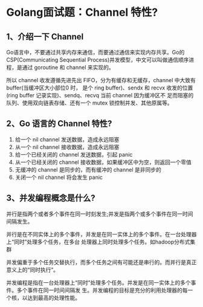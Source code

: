 # Golang面试题：Channel 特性?

## 1、介绍一下 Channel

Go语言中，不要通过共享内存来通信，而要通过通信来实现内存共享。Go的 CSP(Communicating Sequential
Process)并发模型，中文可以叫做通信顺序进程，是通过 goroutine 和 channel 来实现的。

所以 channel 收发遵循先进先出 FIFO，分为有缓存和无缓存，channel 中大致有 buffer(当缓冲区大小部位0 时， 是个 ring buffer)、sendx 和 recvx 收发的位置(ring buffer 记录实现)、sendq、recvq 当前 channel 因为缓冲区不 足而阻塞的队列、使用双向链表存储、还有一个 mutex 锁控制并发、其他原属等。

## 2、Go 语言的 Channel 特性?

1. 给一个 nil channel 发送数据，造成永远阻塞
2. 从一个 nil channel 接收数据，造成永远阻塞
3. 给一个已经关闭的 channel 发送数据，引起 panic
4. 从一个已经关闭的 channel 接收数据，如果缓冲区中为空，则返回一个零值 
5. 无缓冲的 channel 是同步的，而有缓冲的 channel 是非同步的
6. 关闭一个 nil channel 将会发生 panic

## 3、并发编程概念是什么?

并行是指两个或者多个事件在同一时刻发生;并发是指两个或多个事件在同一时间间隔发生。 

并行是在不同实体上的多个事件，并发是在同一实体上的多个事件。在一台处理器上“同时”处理多个任务，在多台
处理器上同时处理多个任务。如hadoop分布式集群 

并发偏重于多个任务交替执行，而多个任务之间有可能还是串行的。而并行是真正意义上的“同时执行”。

并发编程是指在一台处理器上“同时”处理多个任务。并发是在同一实体上的多个事件。多个事件在同一时间间隔发 生。并发编程的目标是充分的利用处理器的每一个核，以达到最高的处理性能。

